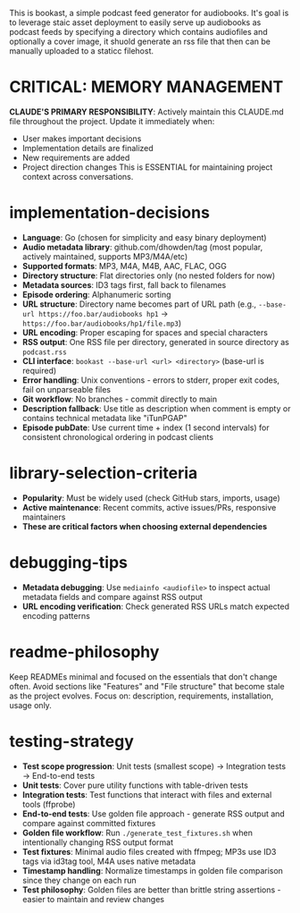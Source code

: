 This is bookast, a simple podcast feed generator for audiobooks. It's goal is to leverage staic asset deployment to easily serve up audiobooks as podcast feeds by specifying a directory which contains audiofiles and optionally a cover image, it shuold generate an rss file that then can be manually uploaded to a staticc filehost.

# CRITICAL: MEMORY MANAGEMENT
**CLAUDE'S PRIMARY RESPONSIBILITY**: Actively maintain this CLAUDE.md file throughout the project. Update it immediately when:
- User makes important decisions
- Implementation details are finalized
- New requirements are added
- Project direction changes
This is ESSENTIAL for maintaining project context across conversations.

# implementation-decisions
- **Language**: Go (chosen for simplicity and easy binary deployment)
- **Audio metadata library**: github.com/dhowden/tag (most popular, actively maintained, supports MP3/M4A/etc)
- **Supported formats**: MP3, M4A, M4B, AAC, FLAC, OGG
- **Directory structure**: Flat directories only (no nested folders for now)
- **Metadata sources**: ID3 tags first, fall back to filenames
- **Episode ordering**: Alphanumeric sorting
- **URL structure**: Directory name becomes part of URL path (e.g., `--base-url https://foo.bar/audiobooks hp1` → `https://foo.bar/audiobooks/hp1/file.mp3`)
- **URL encoding**: Proper escaping for spaces and special characters
- **RSS output**: One RSS file per directory, generated in source directory as `podcast.rss`
- **CLI interface**: `bookast --base-url <url> <directory>` (base-url is required)
- **Error handling**: Unix conventions - errors to stderr, proper exit codes, fail on unparseable files
- **Git workflow**: No branches - commit directly to main
- **Description fallback**: Use title as description when comment is empty or contains technical metadata like "iTunPGAP"
- **Episode pubDate**: Use current time + index (1 second intervals) for consistent chronological ordering in podcast clients

# library-selection-criteria
- **Popularity**: Must be widely used (check GitHub stars, imports, usage)
- **Active maintenance**: Recent commits, active issues/PRs, responsive maintainers
- **These are critical factors when choosing external dependencies**

# debugging-tips
- **Metadata debugging**: Use `mediainfo <audiofile>` to inspect actual metadata fields and compare against RSS output
- **URL encoding verification**: Check generated RSS URLs match expected encoding patterns

# readme-philosophy
Keep READMEs minimal and focused on the essentials that don't change often. Avoid sections like "Features" and "File structure" that become stale as the project evolves. Focus on: description, requirements, installation, usage only.

# testing-strategy
- **Test scope progression**: Unit tests (smallest scope) → Integration tests → End-to-end tests
- **Unit tests**: Cover pure utility functions with table-driven tests
- **Integration tests**: Test functions that interact with files and external tools (ffprobe)
- **End-to-end tests**: Use golden file approach - generate RSS output and compare against committed fixtures
- **Golden file workflow**: Run `./generate_test_fixtures.sh` when intentionally changing RSS output format
- **Test fixtures**: Minimal audio files created with ffmpeg; MP3s use ID3 tags via id3tag tool, M4A uses native metadata
- **Timestamp handling**: Normalize timestamps in golden file comparison since they change on each run
- **Test philosophy**: Golden files are better than brittle string assertions - easier to maintain and review changes
